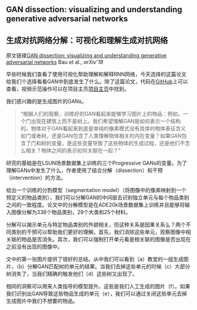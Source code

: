 ## GAN dissection: visualizing and understanding generative adversarial networks

## 生成对抗网络分解：可视化和理解生成对抗网络

原文链接[GAN dissection: visualizing and understanding generative adversarial networks](https://arxiv.org/abs/1811.10597) Bau et al., *arXiv’18*

早些时候我们查看了使用可视化帮助理解和解释RNN网络，今天选择的这篇论文给我们个选择看看GAN中到底发生了什么。除了这篇论文，代码在[GitHub](https://github.com/CSAILVision/GANDissect)上可以查看，视频示范操作可以在项目主页[项目主页](https://gandissect.csail.mit.edu/)中找到。

我们感兴趣的是生成图片的GANs。

> “根据人们的观察，训练好的GAN看起来能够学习图片上的物品：例如，一个门出现在建筑上而不是树上。我们希望理解GAN是如何表示一个结构的。物体对于GAN看起来到底是单纯的像素模式没有具体的物体表征含义如门或者树，还是GAN包含了人类理解物体相关的内在变量？如果GAN包含了门和树的变量，是这些变量导致了这些物体的生成过程，还是他们不怎么相关？物体之间的表示如何关联在一起？”

研究的基础是在LSUN场景数据集上训练的三个Progressive GANs的变量。为了理解GANs中发生了什么，作者使用了结合分解（dissection）和干预（intervention）的方法。

给出一个训练的分割模型（segmentation model）（将图像中的像素映射到一个预定义的物品类别），我们可以分解GAN的中间层去识别独立单元与每个物品类别之间的一致程度。论文中的分解模型是在ADE20k场景数据集上训练并且能够将输入图像分解为336个物品类别，29个大类和25个材料。

分解可以揭示单元与特定物品类别的外貌相关，但这种关系是因果关系么？两个不同类别的干预可以帮助我们更好的理解。首先，我们消除这些单元，观察图像中相关联的物品是否消失。其次，我们可以强制打开单元看是相关联的图像是否出现在之前没有出现的图像中。

文中的第一张图片提供了很好的总结。从中我们可以看到（a）教堂的一组生成图片，（b）分解GAN匹配树的单元的结果。当我们去掉这些单元的时候（c）大部分树消失了，当我们精确的触发他们（d）这些树又出现了。

相同的洞察可以用来人类指导的模型提升。这些是我们人工生成的图片（f）。如果我们识别出GAN导致这些物品生成的单元（e），我们可以通过关闭这些单元去掉生成图片中我们不想要的物品。

